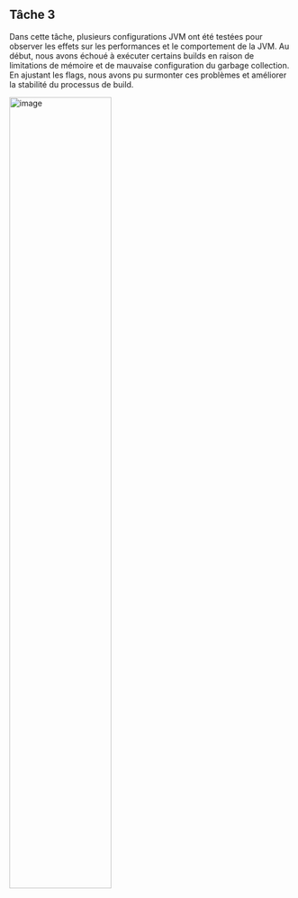 ## Tâche 3

Dans cette tâche, plusieurs configurations JVM ont été testées pour observer les effets sur les performances et le comportement de la JVM. Au début, nous avons échoué à exécuter certains builds en raison de limitations de mémoire et de mauvaise configuration du garbage collection. En ajustant les flags, nous avons pu surmonter ces problèmes et améliorer la stabilité du processus de build.

<img width="1389" alt="image" src="https://github.com/user-attachments/assets/d9ef0fb7-4217-4f42-aa66-45a52e7408e8" style="width:60%">
